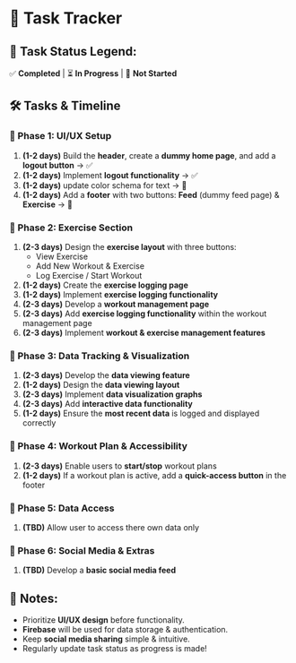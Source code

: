 # 📌 Task Tracker

## 🔹 Task Status Legend:  
✅ **Completed** | ⏳ **In Progress** | 🚫 **Not Started**  

## 🛠 Tasks & Timeline  

### 🔹 Phase 1: UI/UX Setup  
1. **(1-2 days)** Build the **header**, create a **dummy home page**, and add a **logout button** → ✅
1. **(1-2 days)** Implement **logout functionality** → ✅
1. **(1-2 days)** update color schema for text → 🚫
1. **(1-2 days)** Add a **footer** with two buttons: **Feed** (dummy feed page) & **Exercise** → 🚫

### 🔹 Phase 2: Exercise Section  
1. **(2-3 days)** Design the **exercise layout** with three buttons:
    - View Exercise  
    - Add New Workout & Exercise  
    - Log Exercise / Start Workout  
1. **(1-2 days)** Create the **exercise logging page**  
1. **(1-2 days)** Implement **exercise logging functionality**  
1. **(2-3 days)** Develop a **workout management page**  
1. **(2-3 days)** Add **exercise logging functionality** within the workout management page  
1. **(2-3 days)** Implement **workout & exercise management features**  

### 🔹 Phase 3: Data Tracking & Visualization  
1. **(2-3 days)** Develop the **data viewing feature**  
1. **(1-2 days)** Design the **data viewing layout**  
1. **(2-3 days)** Implement **data visualization graphs**  
1. **(2-3 days)** Add **interactive data functionality**  
1. **(1-2 days)** Ensure the **most recent data** is logged and displayed correctly  

### 🔹 Phase 4: Workout Plan & Accessibility  
1. **(2-3 days)** Enable users to **start/stop** workout plans  
1. **(1-2 days)** If a workout plan is active, add a **quick-access button** in the footer  

### 🔹 Phase 5: Data Access 
1. **(TBD)** Allow user to access there own data only 

### 🔹 Phase 6: Social Media & Extras  
1. **(TBD)** Develop a **basic social media feed**  


## 📝 Notes:  
- Prioritize **UI/UX design** before functionality.  
- **Firebase** will be used for data storage & authentication.  
- Keep **social media sharing** simple & intuitive.  
- Regularly update task status as progress is made!  